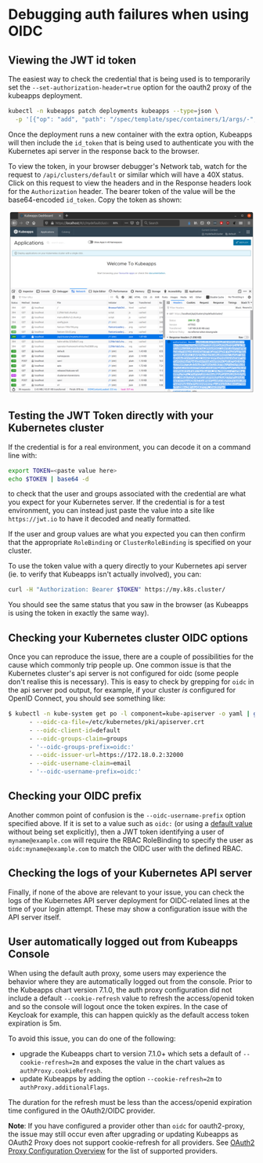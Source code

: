 # Debugging auth failures when using OIDC

## Viewing the JWT id token

The easiest way to check the credential that is being used is to temporarily set the `--set-authorization-header=true` option for the oauth2 proxy of the kubeapps deployment.

```bash
kubectl -n kubeapps patch deployments kubeapps --type=json \
  -p '[{"op": "add", "path": "/spec/template/spec/containers/1/args/-", "value": "--set-authorization-header=true" }]'
```

Once the deployment runs a new container with the extra option, Kubeapps will then include the `id_token` that is being used to authenticate you with the Kubernetes api server in the response back to the browser.

To view the token, in your browser debugger's Network tab, watch for the request to `/api/clusters/default` or similar which will have a 40X status. Click on this request to view the headers and in the Response headers look for the `Authorization` header. The bearer token of the value will be the base64-encoded `id_token`. Copy the token as shown:

![Copying the bearer token](../img/oidc-debug-copy-bearer-token.png)

## Testing the JWT Token directly with your Kubernetes cluster

If the credential is for a real environment, you can decode it on a command line with:

```bash
export TOKEN=<paste value here>
echo $TOKEN | base64 -d
```

to check that the user and groups associated with the credential are what you expect for your Kubernetes server. If the credential is for a test environment, you can instead just paste the value into a site like `https://jwt.io` to have it decoded and neatly formatted.

If the user and group values are what you expected you can then confirm that the appropriate `RoleBinding` or `ClusterRoleBinding` is specified on your cluster.

To use the token value with a query directly to your Kubernetes api server (ie. to verify that Kubeapps isn't actually involved), you can:

```bash
curl -H "Authorization: Bearer $TOKEN" https://my.k8s.cluster/
```

You should see the same status that you saw in the browser (as Kubeapps is using the token in exactly the same way).

## Checking your Kubernetes cluster OIDC options

Once you can reproduce the issue, there are a couple of possibilities for the cause which commonly trip people up.
One common issue is that the Kubernetes cluster's api server is not configured for oidc (some people don't realise this is necessary). This is easy to check by grepping for `oidc` in the api server pod output, for example, if your cluster _is_ configured for OpenID Connect, you should see something like:

```bash
$ kubectl -n kube-system get po -l component=kube-apiserver -o yaml | grep oidc
      - --oidc-ca-file=/etc/kubernetes/pki/apiserver.crt
      - --oidc-client-id=default
      - --oidc-groups-claim=groups
      - '--oidc-groups-prefix=oidc:'
      - --oidc-issuer-url=https://172.18.0.2:32000
      - --oidc-username-claim=email
      - '--oidc-username-prefix=oidc:'
```

## Checking your OIDC prefix

Another common point of confusion is the `--oidc-username-prefix` option specified above. If it is set to a value such as `oidc:` (or using a [default value](https://kubernetes.io/docs/reference/access-authn-authz/authentication/#configuring-the-api-server) without being set explicitly), then a JWT token identifying a user of `myname@example.com` will require the RBAC RoleBinding to specify the user as `oidc:myname@example.com` to match the OIDC user with the defined RBAC.

## Checking the logs of your Kubernetes API server

Finally, if none of the above are relevant to your issue, you can check the logs of the Kubernetes API server deployment for OIDC-related lines at the time of your login attempt. These may show a configuration issue with the API server itself.

## User automatically logged out from Kubeapps Console

When using the default auth proxy, some users may experience the behavior where they are automatically logged out from the console.
Prior to the Kubeapps chart version 7.1.0, the auth proxy configuration did not include a default `--cookie-refresh` value to refresh the access/openid token and so the console will logout once the token expires. In the case of Keycloak for example, this can happen quickly as the default access token expiration is 5m.

To avoid this issue, you can do one of the following:

- upgrade the Kubeapps chart to version 7.1.0+ which sets a default of `--cookie-refresh=2m` and exposes the value in the chart values as `authProxy.cookieRefresh`.
- update Kubeapps by adding the option `--cookie-refresh=2m` to `authProxy.additionalFlags`.

The duration for the refresh must be less than the access/openid expiration time configured in the OAuth2/OIDC provider.

**Note**: If you have configured a provider other than `oidc` for oauth2-proxy, the issue may still occur even after upgrading or updating Kubeapps as OAuth2 Proxy does not support cookie-refresh for all providers. See [OAuth2 Proxy Configuration Overview](https://oauth2-proxy.github.io/oauth2-proxy/docs/configuration/overview/#footnote1) for the list of supported providers.
